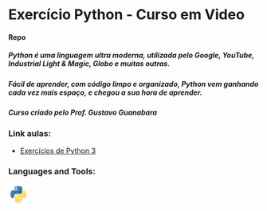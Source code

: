 <h1 align="left">Exercício Python - Curso em Video</h1>
<h4 align="left">Repo</h4>

<h5 align="left">Python é uma linguagem ultra moderna, utilizada pelo Google, YouTube, Industrial Light & Magic, Globo e muitas outras.</h5>

<h5 align="left">Fácil de aprender, com código limpo e organizado, Python vem ganhando cada vez mais espaço, e chegou a sua hora de aprender.</h5>

<h5 align="left">Curso criado pelo Prof. Gustavo Guanabara</h5>

### Link aulas:
- <a href="https://youtube.com/playlist?list=PLHz_AreHm4dm6wYOIW20Nyg12TAjmMGT-" target="_blank">Exercícios de Python 3</a>

<h3 align="left">Languages and Tools:</h3>
<p align="left"> <a href="https://www.python.org" target="_blank" rel="noreferrer"> <img src="https://raw.githubusercontent.com/devicons/devicon/master/icons/python/python-original.svg" alt="python" width="40" height="40"/> </a> </p>
